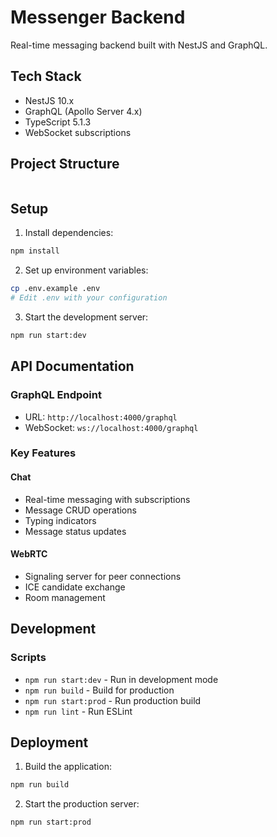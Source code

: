 # Messenger Backend

Real-time messaging backend built with NestJS and GraphQL.

## Tech Stack

- NestJS 10.x
- GraphQL (Apollo Server 4.x)
- TypeScript 5.1.3
- WebSocket subscriptions

## Project Structure

```

```

## Setup

1. Install dependencies:
```bash
npm install
```
2. Set up environment variables:
```bash
cp .env.example .env
# Edit .env with your configuration
```
3. Start the development server:
```bash
npm run start:dev
```

## API Documentation

### GraphQL Endpoint
- URL: `http://localhost:4000/graphql`
- WebSocket: `ws://localhost:4000/graphql`

### Key Features

#### Chat
- Real-time messaging with subscriptions
- Message CRUD operations
- Typing indicators
- Message status updates

#### WebRTC
- Signaling server for peer connections
- ICE candidate exchange
- Room management

## Development

### Scripts
- `npm run start:dev` - Run in development mode
- `npm run build` - Build for production
- `npm run start:prod` - Run production build
- `npm run lint` - Run ESLint

## Deployment

1. Build the application:
```bash
npm run build
```

2. Start the production server:
```bash
npm run start:prod
```
